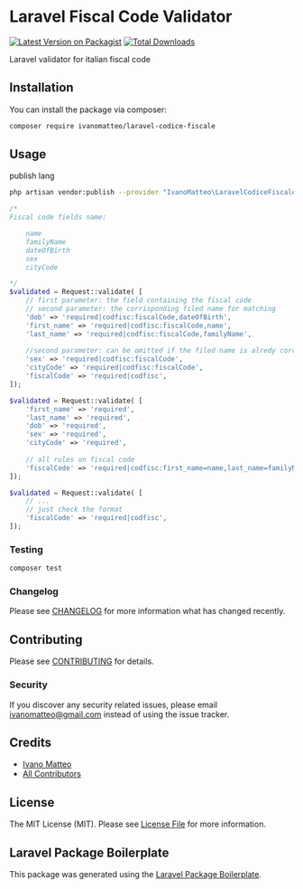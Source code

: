 # Laravel Fiscal Code Validator

[![Latest Version on Packagist](https://img.shields.io/packagist/v/ivanomatteo/laravel-codice-fiscale.svg?style=flat-square)](https://packagist.org/packages/ivanomatteo/laravel-codice-fiscale)
[![Total Downloads](https://img.shields.io/packagist/dt/ivanomatteo/laravel-codice-fiscale.svg?style=flat-square)](https://packagist.org/packages/ivanomatteo/laravel-codice-fiscale)

Laravel validator for italian fiscal code

## Installation

You can install the package via composer:

```bash
composer require ivanomatteo/laravel-codice-fiscale
```

## Usage

publish lang

``` bash
php artisan vendor:publish --provider "IvanoMatteo\LaravelCodiceFiscale\LaravelCodiceFiscaleServiceProvider"  --tag lang

```

``` php
/*
Fiscal code fields name:

    name
    familyName
    dateOfBirth
    sex
    cityCode

*/
$validated = Request::validate( [
    // first parameter: the field containing the fiscal code
    // second parameter: the corrisponding filed name for matching
    'dob' => 'required|codfisc:fiscalCode,dateOfBirth',
    'first_name' => 'required|codfisc:fiscalCode,name', 
    'last_name' => 'required|codfisc:fiscalCode,familyName',
    
    //second parameter: can be omitted if the filed name is alredy correct
    'sex' => 'required|codfisc:fiscalCode',
    'cityCode' => 'required|codfisc:fiscalCode',
    'fiscalCode' => 'required|codfisc',
]);

$validated = Request::validate( [
    'first_name' => 'required', 
    'last_name' => 'required',
    'dob' => 'required',
    'sex' => 'required',
    'cityCode' => 'required',
    
    // all rules on fiscal code
    'fiscalCode' => 'required|codfisc:first_name=name,last_name=familyName,dob=dateOfBirth,sex,cityCode',
]);

$validated = Request::validate( [    
    // ...
    // just check the format
    'fiscalCode' => 'required|codfisc',
]);

```

### Testing

``` bash
composer test
```

### Changelog

Please see [CHANGELOG](CHANGELOG.md) for more information what has changed recently.

## Contributing

Please see [CONTRIBUTING](CONTRIBUTING.md) for details.

### Security

If you discover any security related issues, please email ivanomatteo@gmail.com instead of using the issue tracker.

## Credits

- [Ivano Matteo](https://github.com/ivanomatteo)
- [All Contributors](../../contributors)

## License

The MIT License (MIT). Please see [License File](LICENSE.md) for more information.

## Laravel Package Boilerplate

This package was generated using the [Laravel Package Boilerplate](https://laravelpackageboilerplate.com).